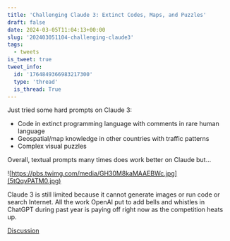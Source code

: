 ```yaml
---
title: 'Challenging Claude 3: Extinct Codes, Maps, and Puzzles'
draft: false
date: 2024-03-05T11:04:13+00:00
slug: '202403051104-challenging-claude3'
tags:
  - tweets
is_tweet: true
tweet_info:
  id: '1764849366983217300'
  type: 'thread'
  is_thread: True
---
```




Just tried some hard prompts on Claude 3:

- Code in extinct programming language with comments in rare human language
- Geospatial/map knowledge in other countries with traffic patterns
- Complex visual puzzles

Overall, textual prompts many times does work better on Claude but… 

![https://pbs.twimg.com/media/GH30M8kaMAAEBWc.jpg](5tQqvPATM0.jpg)

Claude 3 is still limited because it cannot generate images or run code or search Internet. All the work OpenAI put to add bells and whistles in ChatGPT during past year is paying off right now as the competition heats up.

[Discussion](https://x.com/sytelus/status/1764849366983217300)
